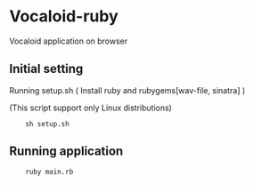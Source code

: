 Vocaloid-ruby
=====================
Vocaloid application on browser

## Initial setting
Running setup.sh ( Install ruby and rubygems[wav-file, sinatra] )

<span class='red'>(This script support only Linux distributions)</span>

		sh setup.sh

## Running application

		ruby main.rb

